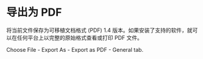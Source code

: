 # 导出为 PDF

将当前文件保存为可移植文档格式 (PDF) 1.4 版本。如果安装了支持的软件，就可以在任何平台上以完整的原始格式查看或打印 PDF 文件。

Choose File - Export As - Export as PDF - General tab.